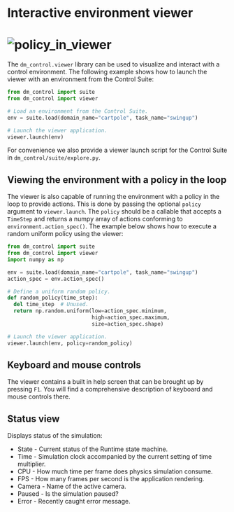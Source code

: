 # Interactive environment viewer

# ![policy_in_viewer](policy.gif)

The `dm_control.viewer` library can be used to visualize and interact with a
control environment. The following example shows how to launch the viewer with
an environment from the Control Suite:

```python
from dm_control import suite
from dm_control import viewer

# Load an environment from the Control Suite.
env = suite.load(domain_name="cartpole", task_name="swingup")

# Launch the viewer application.
viewer.launch(env)
```

For convenience we also provide a viewer launch script for the Control Suite in
`dm_control/suite/explore.py`.

## Viewing the environment with a policy in the loop

The viewer is also capable of running the environment with a policy in the loop
to provide actions. This is done by passing the optional `policy` argument to
`viewer.launch`. The `policy` should be a callable that accepts a `TimeStep` and
returns a numpy array of actions conforming to `environment.action_spec()`. The
example below shows how to execute a random uniform policy using the viewer:

```python
from dm_control import suite
from dm_control import viewer
import numpy as np

env = suite.load(domain_name="cartpole", task_name="swingup")
action_spec = env.action_spec()

# Define a uniform random policy.
def random_policy(time_step):
  del time_step  # Unused.
  return np.random.uniform(low=action_spec.minimum,
                           high=action_spec.maximum,
                           size=action_spec.shape)

# Launch the viewer application.
viewer.launch(env, policy=random_policy)
```

## Keyboard and mouse controls

The viewer contains a built in help screen that can be brought up by pressing
`F1`. You will find a comprehensive description of keyboard and mouse controls
there.

## Status view

Displays status of the simulation:

-   State - Current status of the Runtime state machine.
-   Time - Simulation clock accompanied by the current setting of time
    multiplier.
-   CPU - How much time per frame does physics simulation consume.
-   FPS - How many frames per second is the application rendering.
-   Camera - Name of the active camera.
-   Paused - Is the simulation paused?
-   Error - Recently caught error message.
